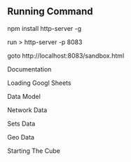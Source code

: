 ## Running Command
npm install http-server -g

run > http-server -p 8083 

goto http://localhost:8083/sandbox.html

Documentation

Loading Googl Sheets

Data Model

Network Data

Sets Data

Geo Data

Starting The Cube